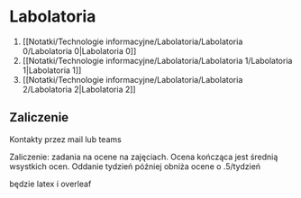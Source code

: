 # Labolatoria
1. [[Notatki/Technologie informacyjne/Labolatoria/Labolatoria 0/Labolatoria 0|Labolatoria 0]]
2. [[Notatki/Technologie informacyjne/Labolatoria/Labolatoria 1/Labolatoria 1|Labolatoria 1]]
3. [[Notatki/Technologie informacyjne/Labolatoria/Labolatoria 2/Labolatoria 2|Labolatoria 2]]


## Zaliczenie
Kontakty przez mail lub teams

Zaliczenie:
zadania na ocene na zajęciach. Ocena kończąca jest średnią wsystkich ocen. Oddanie tydzień później obniża ocene o .5/tydzień

będzie latex i overleaf